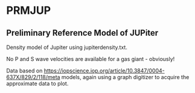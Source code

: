 # PRMJUP
## Preliminary Reference Model of JUPiter 

Density model of Jupiter using jupiterdensity.txt.

No P and S wave velocities are available for a gas giant - obviously! 

Data based on https://iopscience.iop.org/article/10.3847/0004-637X/829/2/118/meta models, 
again using a graph digitizer to acquire the approximate data to plot. 

